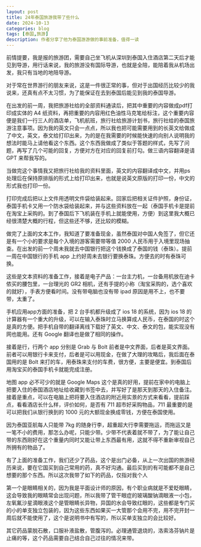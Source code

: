 ```yaml
---
layout: post
title: 24年泰国旅游我带了些什么
date: 2024-10-13
categories: blog
tags: [泰国,旅游]
description: 作者分享了他为泰国游游做的事前准备，值得一读
---
```



前情提要，我是报的旅游团，需要自己坐飞机从深圳到泰国入住酒店第二天后才能见到导游，用行话来说，我的旅游没有国际导游，也就是全陪，能陪着我从机场出发，我只有当地的地陪导游。

对于常在世界游行的朋友来说，这是一件很正常的事，但对于出国经历比较少的我说来，还真有点不太习惯，为了能保证在去到泰国后能见到我的泰国导游。

在出发的前一周，我把旅游社给的全部资料通读后，把其中重要的内容做成pdf打印成实体的 A4 纸资料，再把重要的内容用红色油性马克笔给标注，这个重要内容便是我们一行三人的酒店单，飞机航班，旅行社给旅游计划书，旅行社给的泰国旅游注意事项。因为我的英文只会一点点，所以我也把可能需要用到的长英文给做成了中文，英文，泰文给打印出来，为的是在我需要的时候能快速的向别人说明我的想法时能马上请他看这个东西。这个东西我做成了类似于答题的样式，先写了问题，再写了几个可能的回复，方便对方在对应的回复前打勾。做三语内容翻译是请 GPT 来帮我写的。

当做完这个事情我又把旅行社给我的资料里面，英文的内容翻译成中文，并用ps处理后在保持原排版的形式上给打印出来，也就是说英文原版的打印一份，中文的形式我也打印一份。

打印完成后把以上文件用透明文件袋给装起来。回家后把相关证件护照，身份证，泰国手机卡又用一个防水袋给装起来，并与这些资料放在一起（泰国手机卡是提前在淘宝上采购的。到了泰国后下飞机装在手机上就能使用，方便）到这里我大概已经很清楚大概的行程，但这些还不够，还比较的模糊。

做完了上面的文本工作，我知道了要准备现金，虽然泰国对中国人免签了，但它还是有一个小的要求是每个入境的游客需要带等值 2000 人民币用于入境里现场抽查。在出发的前一个周未我就去中国银行把这个钱换成了泰国的钱（泰珠）。提前一周在中国银行的手机 app 上约好周未去银行要换泰珠。方便去的时有泰珠可换。

这些是文本资料的准备工作，接着是电子产品：一台主力机，一台备用机放在迪卡侬买的腰包里，一台理光的  GR2  相机，还有手提的小称（淘宝采购的，选个喜欢的就好），手表方便看时间。没有带电脑也没有带 ipad 原因是用不上，也不要带，太重了。

手机应用app方面的准备，把 2 台手机都升级成了 ios 18 的系统，因为 ios 18 的计算器有一个重大的升级，可以在输入泰珠时立马换算成人民币，在泰国的时这个是真的方便。把手机自带的翻译离线下载好了英文、中文、泰文的包，能实现没有网也能用。还有 Google 翻译也是做了相同的操作。

接着是行，行两个 app 分别是 Grab 与 Bolt 前者是中文界面，后者是英文界面。前者可以用银行卡来支付，后者是可以用现金，在做了大理的攻略后，我后面在泰国用的是 Bolt 来打的车，用泰珠来支付的车费，很方便，主要是便宜。到泰国后用淘宝买的泰国手机卡就能完成注册。

地图 app 必不可少的就是 Google Maps 这个是真的好用，提前在家中的电脑上把要入住的泰国酒店地址给收藏到书签中去，并写好了是那天到那天的入住备注。接着是重点，可以在电脑上把将要入住酒店的附近用实景的方式来看看，提前踩点，看看酒店长什么样，评价如何，是否有 711 超市好采购物品，711 最重要的是可以把我们从银行换到的 1000 元的大额现金换成零钱，方便在泰国使用。

因为泰国亚航每人只能带 7kg 的随身行李，超重超大行李需要拖运，而拖运又是一笔不小的费用，那怎么办呢，只能少带。少带不代表着就不带了，为了能让自己带的东西刚好在这个重量内同时又能让带上东西最有用，这就不得不重新审视自己所拥有的物品了。

有了上面的准备工作，我们还少了药品，这个是出门必备，从上一次出国的旅游经历来说，要在它国买到自己常用的药，真不好沟通。最后买到的有可能都不是自己想要的那个东西。所以这次我带了如下的药品，仅指对我个人

第一个是眼睛相关的，因为我是平面设计师的原因，有个职业病就是不爱眨眼睛，这会导致我的眼睛常会出现问题，所以我带了管干眼症的玻璃酸钠滴眼液一小包，左氧氟沙星滴眼液这个是管眼睛长异物，异国的水会导致红眼的，这些都是专门买的小的单支独立包装的，因为这些东西如果买一大管那个会用不完，用不完开封一周后就不能使用了，这个是说明书中有写的，所以买单支独立的会比较好。

其它药品蒙脱石散，口服补液盐散，管腹泻的。必理通管退烧的，洛索洛芬钠片是止痛的等，这个药品需要自己结合自己过往的情况来带。


